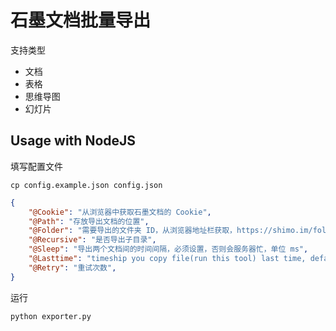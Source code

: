 # 石墨文档批量导出

支持类型

- 文档
- 表格
- 思维导图
- 幻灯片

## Usage with NodeJS

填写配置文件

```shell
cp config.example.json config.json
```

```config.json
{
    "@Cookie": "从浏览器中获取石墨文档的 Cookie",
    "@Path": "存放导出文档的位置",
    "@Folder": "需要导出的文件夹 ID，从浏览器地址栏获取，https://shimo.im/folder/xxx 中 xxx，全部导出则留空",
    "@Recursive": "是否导出子目录",
    "@Sleep": "导出两个文档间的时间间隔，必须设置，否则会服务器忙，单位 ms",
    "@Lasttime": "timeship you copy file(run this tool) last time, default 0 means to copy all files this time.",
    "@Retry": "重试次数",
}
```

运行

```shell
python exporter.py
```
